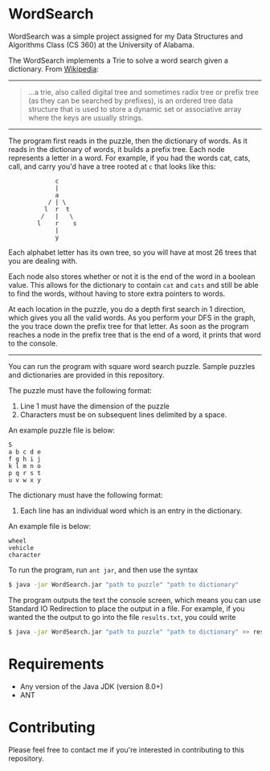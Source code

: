 # WordSearch

WordSearch was a simple project assigned for my Data Structures and Algorithms Class (CS 360)
at the University of Alabama.

The WordSearch implements a Trie to solve a word search given a dictionary. From
[Wikipedia](https://en.wikipedia.org/wiki/Trie):

--------------------------------------------------------------------------------

> ...a trie, also called digital tree and sometimes radix tree or prefix tree
> (as they can be searched by prefixes), is an ordered tree data structure that
> is used to store a dynamic set or associative array where the keys are usually
> strings.

--------------------------------------------------------------------------------

The program first reads in the puzzle, then the dictionary of words. As it reads
in the dictionary of words, it builds a prefix tree. Each node represents a
letter in a word. For example, if you had the words cat, cats, call, and carry
you'd have a tree rooted at `c` that looks like this:

```
             c
             |  
             a
           / | \
          l  r  t
         /   |   \
        l    r    s
             |
             y
```

Each alphabet letter has its own tree, so you will have at most 26 trees that
you are dealing with.

Each node also stores whether or not it is the end of the word in a boolean
value. This allows for the dictionary to contain `cat` and `cats` and still be
able to find the words, without having to store extra pointers to words.

At each location in the puzzle, you do a depth first search in 1 direction,
which gives you all the valid words. As you perform your DFS in the graph, the
you trace down the prefix tree for that letter. As soon as the program reaches
a node in the prefix tree that is the end of a word, it prints that word to the
console.

---

You can run the program with square word search puzzle. Sample puzzles and
dictionaries are provided in this repository.

The puzzle must have the following format:

1. Line 1 must have the dimension of the puzzle
2. Characters must be on subsequent lines delimited by a space.

An example puzzle file is below:
```
5
a b c d e
f g h i j
k l m n o
p q r s t
u v w x y
```

The dictionary must have the following format:

1. Each line has an individual word which is an entry in the dictionary.

An example file is below:

```
wheel
vehicle
character
```

To run the program, run `ant jar`, and then use the syntax

```bash
$ java -jar WordSearch.jar "path to puzzle" "path to dictionary"
```

The program outputs the text the console screen, which means you can use Standard IO Redirection to place the output in a file.
For example, if you wanted the the output to go into the file `results.txt`, you could write

```bash
$ java -jar WordSearch.jar "path to puzzle" "path to dictionary" >> results.txt
```

# Requirements

- Any version of the Java JDK (version 8.0+)
- ANT

# Contributing
Please feel free to contact me if you're interested in contributing to this repository.
